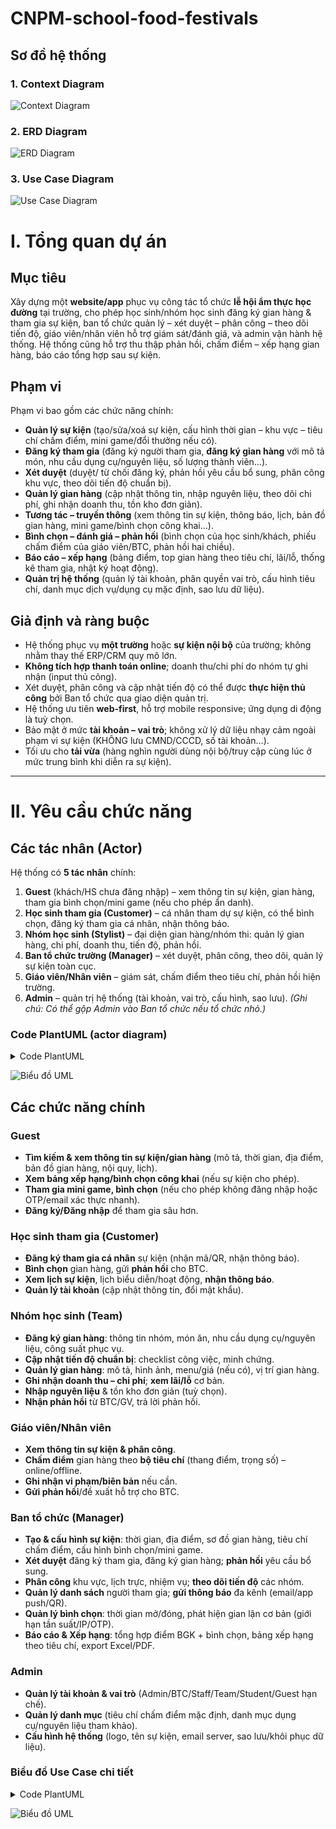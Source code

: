 
# CNPM-school-food-festivals

## Sơ đồ hệ thống

### 1. Context Diagram
![Context Diagram](diagrams/ContextDG.drawio.png)

### 2. ERD Diagram
![ERD Diagram](diagrams/Erd.drawio.png)

### 3. Use Case Diagram
![Use Case Diagram](diagrams/UseCase.drawio.png)

# I. Tổng quan dự án

## Mục tiêu

Xây dựng một **website/app** phục vụ công tác tổ chức **lễ hội ẩm thực học đường** tại trường, cho phép học sinh/nhóm học sinh đăng ký gian hàng & tham gia sự kiện, ban tổ chức quản lý – xét duyệt – phân công – theo dõi tiến độ, giáo viên/nhân viên hỗ trợ giám sát/đánh giá, và admin vận hành hệ thống. Hệ thống cũng hỗ trợ thu thập phản hồi, chấm điểm – xếp hạng gian hàng, báo cáo tổng hợp sau sự kiện.

## Phạm vi

Phạm vi bao gồm các chức năng chính:

* **Quản lý sự kiện** (tạo/sửa/xoá sự kiện, cấu hình thời gian – khu vực – tiêu chí chấm điểm, mini game/đổi thưởng nếu có).
* **Đăng ký tham gia** (đăng ký người tham gia, **đăng ký gian hàng** với mô tả món, nhu cầu dụng cụ/nguyên liệu, số lượng thành viên…).
* **Xét duyệt** (duyệt/ từ chối đăng ký, phản hồi yêu cầu bổ sung, phân công khu vực, theo dõi tiến độ chuẩn bị).
* **Quản lý gian hàng** (cập nhật thông tin, nhập nguyên liệu, theo dõi chi phí, ghi nhận doanh thu, tồn kho đơn giản).
* **Tương tác – truyền thông** (xem thông tin sự kiện, thông báo, lịch, bản đồ gian hàng, mini game/bình chọn công khai…).
* **Bình chọn – đánh giá – phản hồi** (bình chọn của học sinh/khách, phiếu chấm điểm của giáo viên/BTC, phản hồi hai chiều).
* **Báo cáo – xếp hạng** (bảng điểm, top gian hàng theo tiêu chí, lãi/lỗ, thống kê tham gia, nhật ký hoạt động).
* **Quản trị hệ thống** (quản lý tài khoản, phân quyền vai trò, cấu hình tiêu chí, danh mục dịch vụ/dụng cụ mặc định, sao lưu dữ liệu).

## Giả định và ràng buộc

* Hệ thống phục vụ **một trường** hoặc **sự kiện nội bộ** của trường; không nhằm thay thế ERP/CRM quy mô lớn.
* **Không tích hợp thanh toán online**; doanh thu/chi phí do nhóm tự ghi nhận (input thủ công).
* Xét duyệt, phân công và cập nhật tiến độ có thể được **thực hiện thủ công** bởi Ban tổ chức qua giao diện quản trị.
* Hệ thống ưu tiên **web-first**, hỗ trợ mobile responsive; ứng dụng di động là tuỳ chọn.
* Bảo mật ở mức **tài khoản – vai trò**; không xử lý dữ liệu nhạy cảm ngoài phạm vi sự kiện (KHÔNG lưu CMND/CCCD, số tài khoản…).
* Tối ưu cho **tải vừa** (hàng nghìn người dùng nội bộ/truy cập cùng lúc ở mức trung bình khi diễn ra sự kiện).

---

# II. Yêu cầu chức năng

## Các tác nhân (Actor)

Hệ thống có **5 tác nhân** chính:

1. **Guest** (khách/HS chưa đăng nhập) – xem thông tin sự kiện, gian hàng, tham gia bình chọn/mini game (nếu cho phép ẩn danh).
2. **Học sinh tham gia (Customer)** – cá nhân tham dự sự kiện, có thể bình chọn, đăng ký tham gia cá nhân, nhận thông báo.
3. **Nhóm học sinh (Stylist)** – đại diện gian hàng/nhóm thi: quản lý gian hàng, chi phí, doanh thu, tiến độ, phản hồi.
4. **Ban tổ chức trường (Manager)** – xét duyệt, phân công, theo dõi, quản lý sự kiện toàn cục.
5. **Giáo viên/Nhân viên** – giám sát, chấm điểm theo tiêu chí, phản hồi hiện trường.
6. **Admin** – quản trị hệ thống (tài khoản, vai trò, cấu hình, sao lưu).
   *(Ghi chú: Có thể gộp Admin vào Ban tổ chức nếu tổ chức nhỏ.)*

### Code PlantUML (actor diagram)

<details>
  
<summary>Code PlantUML</summary>

```plantuml
@startuml
actor Guest
actor "Học sinh tham gia" as Student
actor "Nhóm học sinh" as Team
actor "Giáo viên/Nhân viên" as Staff
actor "Ban tổ chức" as Org
actor Admin

' Kế thừa (nếu có quan hệ chung)
Guest <-- Student
Student <-- Team
Org <-- Admin

rectangle "Hệ thống lễ hội ẩm thực" as System {
}

Guest -- System : access
Student -- System : participate
Team -- System : manage booth
Staff -- System : evaluate
Org -- System : manage event
Admin -- System : system config
@enduml
```
</details> 

![Biểu đồ UML](https://www.plantuml.com/plantuml/png/PP0_JlD04CNxFSKepVTHHFI88j042GaAkC2msQnNyew3TpOI0agKYeA2WXAwG8NI9GM5J-ARC5d_aImgpyxxpPjvdWJ6agFF5MekIfX64xYjHsVrxbb3S9G1P-Z1EXm11hZYE3FKOnTPjV6GzN1YhWtw3fYwwhs0fQi-wL3W3shgrWldymuyHGAkTw-WnMsj4t1PsbO-cNb7Ils3ythx0op85y9_aaS4NMtWDiguT5So7iaUg1G6ZX_6u_xavjiqcnl5Fxqw-z9eHhAvIVbNQSyBMSZhtHD8_UQWtgvzwd_h9iDTOEFXNZsgTgVOjSqZGArD2DtcWRJ0afrs2sIZziSCH8-4ri1DKN2cqcyQo6Q9UPJ15E3ldEZxl2dKG0vDeGkQEwicXcRHvxy0)

## Các chức năng chính

### Guest

* **Tìm kiếm & xem thông tin sự kiện/gian hàng** (mô tả, thời gian, địa điểm, bản đồ gian hàng, nội quy, lịch).
* **Xem bảng xếp hạng/bình chọn công khai** (nếu sự kiện cho phép).
* **Tham gia mini game, bình chọn** (nếu cho phép không đăng nhập hoặc OTP/email xác thực nhanh).
* **Đăng ký/Đăng nhập** để tham gia sâu hơn.

### Học sinh tham gia (Customer)

* **Đăng ký tham gia cá nhân** sự kiện (nhận mã/QR, nhận thông báo).
* **Bình chọn** gian hàng, gửi **phản hồi** cho BTC.
* **Xem lịch sự kiện**, lịch biểu diễn/hoạt động, **nhận thông báo**.
* **Quản lý tài khoản** (cập nhật thông tin, đổi mật khẩu).

### Nhóm học sinh (Team)

* **Đăng ký gian hàng**: thông tin nhóm, món ăn, nhu cầu dụng cụ/nguyên liệu, công suất phục vụ.
* **Cập nhật tiến độ chuẩn bị**: checklist công việc, minh chứng.
* **Quản lý gian hàng**: mô tả, hình ảnh, menu/giá (nếu có), vị trí gian hàng.
* **Ghi nhận doanh thu – chi phí**; **xem lãi/lỗ** cơ bản.
* **Nhập nguyên liệu** & tồn kho đơn giản (tuỳ chọn).
* **Nhận phản hồi** từ BTC/GV, trả lời phản hồi.

### Giáo viên/Nhân viên

* **Xem thông tin sự kiện & phân công**.
* **Chấm điểm** gian hàng theo **bộ tiêu chí** (thang điểm, trọng số) – online/offline.
* **Ghi nhận vi phạm/biên bản** nếu cần.
* **Gửi phản hồi**/đề xuất hỗ trợ cho BTC.

### Ban tổ chức (Manager)

* **Tạo & cấu hình sự kiện**: thời gian, địa điểm, sơ đồ gian hàng, tiêu chí chấm điểm, cấu hình bình chọn/mini game.
* **Xét duyệt** đăng ký tham gia, đăng ký gian hàng; **phản hồi** yêu cầu bổ sung.
* **Phân công** khu vực, lịch trực, nhiệm vụ; **theo dõi tiến độ** các nhóm.
* **Quản lý danh sách** người tham gia; **gửi thông báo** đa kênh (email/app push/QR).
* **Quản lý bình chọn**: thời gian mở/đóng, phát hiện gian lận cơ bản (giới hạn tần suất/IP/OTP).
* **Báo cáo & Xếp hạng**: tổng hợp điểm BGK + bình chọn, bảng xếp hạng theo tiêu chí, export Excel/PDF.

### Admin

* **Quản lý tài khoản & vai trò** (Admin/BTC/Staff/Team/Student/Guest hạn chế).
* **Quản lý danh mục** (tiêu chí chấm điểm mặc định, danh mục dụng cụ/nguyên liệu tham khảo).
* **Cấu hình hệ thống** (logo, tên sự kiện, email server, sao lưu/khôi phục dữ liệu).
 
### Biểu đồ Use Case chi tiết

<details>
  
<summary>Code PlantUML</summary>

```plantuml
@startuml
@startuml
skinparam usecase {
  BackgroundColor BUSINESS
}

skinparam note {
  BackgroundColor LightSkyBlue
}

left to right direction

actor Guest
actor Student
actor Team
actor Staff
actor Org
actor Admin

Guest <|-- Student
Student <|-- Team
Org <|-- Admin

rectangle "Hệ thống lễ hội ẩm thực học đường" {

    together {
        rectangle "Chức năng Guest" as A {
            usecase "Xem thông tin sự kiện" as ViewEvent
            usecase "Xem danh sách gian hàng" as ViewBooths
            usecase "Xem thông tin nhóm" as ViewTeams
            usecase "Đăng nhập" as Login
            usecase "Đăng ký tài khoản" as Register
        }

        rectangle "Chức năng Học sinh tham gia" as B {
            usecase "Đăng ký tham gia" as StudentRegister
            usecase "Xem lịch sự kiện" as ViewSchedule
            usecase "Bình chọn gian hàng" as VoteBooth
            usecase "Quản lý thông tin cá nhân" as ManageProfile
        }
    }

    rectangle "Chức năng Nhóm học sinh" as C {
        usecase "Đăng ký gian hàng" as RegisterBooth
        usecase "Quản lý gian hàng" as ManageBooth
        usecase "Theo dõi phản hồi & đánh giá" as ViewFeedback
        usecase "Xem kết quả xếp hạng" as ViewRanking
    }

    rectangle "Chức năng Giáo viên/Nhân viên" as D {
        usecase "Đánh giá gian hàng" as EvaluateBooth
        usecase "Góp ý cho gian hàng" as GiveFeedback
        usecase "Xem báo cáo tổng hợp" as ViewReports
    }

    rectangle "Chức năng Ban tổ chức" as E {
        usecase "Duyệt đơn đăng ký" as ApproveRequests
        usecase "Quản lý gian hàng" as OrgManageBooths
        usecase "Quản lý sự kiện" as ManageEvent
        usecase "Tổng hợp kết quả & xếp hạng" as SummaryResults
    }

    rectangle "Chức năng Admin" as F {
        usecase "Cấu hình hệ thống" as SystemConfig
        usecase "Quản lý tài khoản" as ManageAccounts
        usecase "Phân quyền" as ManageRoles
    }

    ' Giữ khoảng cách giữa các khối
    A -[hidden]- C
    C -[hidden]- D
    D -[hidden]- E
    E -[hidden]- F
}

' Mapping Actor với Use Case
Guest -- ViewEvent
Guest -- ViewBooths
Guest -- ViewTeams
Guest -- Login
Guest -- Register

Student -- StudentRegister
Student -- ViewSchedule
Student -- VoteBooth
Student -- ManageProfile

Team -- RegisterBooth
Team -- ManageBooth
Team -- ViewFeedback
Team -- ViewRanking

Staff -- EvaluateBooth
Staff -- GiveFeedback
Staff -- ViewReports

Org -- ApproveRequests
Org -- OrgManageBooths
Org -- ManageEvent
Org -- SummaryResults

Admin -- SystemConfig
Admin -- ManageAccounts
Admin -- ManageRoles
@enduml
@enduml
```
</details> 

![Biểu đồ UML](https://www.plantuml.com/plantuml/png/bLR1Zjn44BtxAqfxI4uZVe13TcPd9qXX2JC9Ga8SEkqUTyjsjzTk3wmW1uGG1uH4X3WWX9GXuX040XIup0Xny8h_y9_GNPvjQXtFCfd3RlkvNtNLg-egtwaiAssTPr6LAbsmakLGLuApIi174S2OyJGfJQtZYSbC2UE7YpVEfej5z3WY36tiyFPxAf5saLwCirfuIYQM5go1qkCGgr9mguoE8iQjspwhHMLtwuMjOw6ldXu8beSNRBdShTygaztgECwLiuCMuFMFHwDWeFk_0z6EO-7J5SbxmNII2JYwssu_1olRxHETGDPkFmEt_bP1ktcU8_uxzyYN72wV_FDRk_rU9qSkyWZSpvf4M2bALABx4SiJHtlEGLz-gfCkq2DW5Ho7tVWBuX-zA_o1pHzkjrKQAdSqfCgvfv7tZX8VJ5T2s_tic6a9LRFc4XB5DCZcgKu2UMoCbTL1PslPlCW3qKkuXtVv5KQdPRlvfK32FPCeVUFcjFaBRFDKGIfDktdMHJSNYQgiA0FpSVI_cjx5j5HAIx2IvJvcj3NUfp1rW19s1KDz69R8rSSNN0wcPi6bYEjC39F7pSzQ0lU5f5_AZR42SpDCVRls8a66JeSCyMRji_H3vy2RJBD4t2_DKcM2I1Y4t2_YcKyro20bsfi41GVLen7GvD4eXYEWnE3t7je3AGp4pPyA2ea6d9DVAxZbBcAprhx4ctMG_rI8-17ZQJIOjxJT_6tXtFi17xfr0SxYcjoDETEfqiaXWitSiGPMglb9ltRcCz2jqTJ9i6x1tNxyqnNBQcRtAJ1hNXJWLEFIz9apjH8tn_p8kydz7zjklz69b-zPyL_4eZ2bhGw9UCmqsW2EQEVvKAGdzOMx4zPtohLsVw_gfUjxHL6QbPYBSzyAgrSf4zU-IQNSJEtVpOv86oSjCQBCjIAvzNAPBEeyP-N5N5HrTfXkE6oGUpgargJT_5Y3nCuWoHJgJhkehCWdHYzLScEyj9EIW8yvDxKUala-rkovJzKdb34tcRWMrcsOEHb_lJAU0EycYmSPFa3gFLQu-nX6xqaLnqA_Fu89GXCAdI1qGg4fGbCAdKRkyDlEew9GNa6SzAjs-vs2XyxvYOjWD_578p8H2HJc7CLmX16e6rBXCJJ-yEdWmFvG8AzelwTuwEG4xFNco7j2pyJz0ILb7Z3QtYWOcbQ47qWExVMJ05zh5W6bNG2_a1pMlwGTtBk00QPtguFwjoJ2Eu0lQ447j5Ui50ybUKVekCwpVm40)

